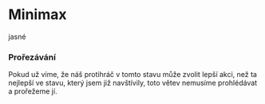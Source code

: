 # Minimax

jasné

### Prořezávání

Pokud už víme, že náš protihráč v tomto stavu může zvolit lepší akci, než ta nejlepší ve stavu, který jsem již navštívily, toto větev nemusíme prohlédávat a prořežeme jí.
